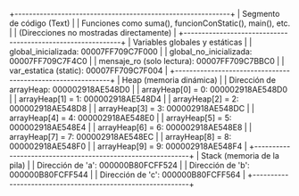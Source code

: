 +------------------------------------------------------------+
|                       Segmento de código (Text)            |
| Funciones como suma(), funcionConStatic(), main(), etc.    |
| (Direcciones no mostradas directamente)                    |
+------------------------------------------------------------+
|                  Variables globales y estáticas            |
| global_inicializada:      00007FF709C7F000                 |
| global_no_inicializada:   00007FF709C7F4C0                 |
| mensaje_ro (solo lectura): 00007FF709C7BBC0                 |
| var_estatica (static):    00007FF709C7F004                 |
+------------------------------------------------------------+
|                          Heap (memoria dinámica)           |
| Dirección de arrayHeap:   000002918AE548D0                 |
| arrayHeap[0] = 0:         000002918AE548D0                 |
| arrayHeap[1] = 1:         000002918AE548D4                 |
| arrayHeap[2] = 2:         000002918AE548D8                 |
| arrayHeap[3] = 3:         000002918AE548DC                 |
| arrayHeap[4] = 4:         000002918AE548E0                 |
| arrayHeap[5] = 5:         000002918AE548E4                 |
| arrayHeap[6] = 6:         000002918AE548E8                 |
| arrayHeap[7] = 7:         000002918AE548EC                 |
| arrayHeap[8] = 8:         000002918AE548F0                 |
| arrayHeap[9] = 9:         000002918AE548F4                 |
+------------------------------------------------------------+
|                          Stack (memoria de la pila)        |
| Dirección de 'a':         000000B80FCFF524                 |
| Dirección de 'b':         000000B80FCFF544                 |
| Dirección de 'c':         000000B80FCFF564                 |
+------------------------------------------------------------+
